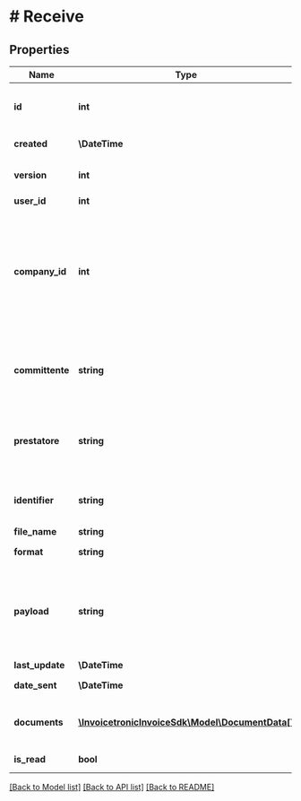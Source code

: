 # # Receive

## Properties

Name | Type | Description | Notes
------------ | ------------- | ------------- | -------------
**id** | **int** | Unique identifier. Leave it at 0 for new records as it will be set automatically. | [optional]
**created** | **\DateTime** | Creation date. It is set automatically. | [optional]
**version** | **int** | Row version, for optimistic concurrency. It is set automatically. | [optional]
**user_id** | **int** | User id. | [optional]
**company_id** | **int** | Company id. On send, this is the sender and must be set in advance. On receive, it will be  automatically set based on the recipient&#39;s VAT number. If a matching company is not found, the invoice will be rejected until the company is created. | [optional]
**committente** | **string** | VAT number of the Cessionario/Committente (customer). This is automatically set based on the recipient&#39;s VAT number. | [optional]
**prestatore** | **string** | VAT number of the Cedente/Prestatore (vendor). This is automatically set based on the sender&#39;s VAT number. | [optional]
**identifier** | **string** | SDI identifier. This is set by the SDI and is guaranted to be unique within the SDI system. | [optional]
**file_name** | **string** | Xml file name. | [optional]
**format** | **string** | SDI format (FPA12, FPR12, FSM10, ...) | [optional]
**payload** | **string** | Xml payloaad. This is the actual xml content, as string. On send, it can be base64 encoded. If it&#39;s not, it will be encoded before sending. It is guaranteed to be cyphered at rest. | [optional]
**last_update** | **\DateTime** | Last update from SDI. | [optional]
**date_sent** | **\DateTime** | When the invoice was sent to SDI. | [optional]
**documents** | [**\InvoicetronicInvoiceSdk\Model\DocumentData[]**](DocumentData.md) | The invoices included in the payload. This is set by the system, based on the xml content. | [optional]
**is_read** | **bool** | Wether the invoice has been read at least once. | [optional]

[[Back to Model list]](../../README.md#models) [[Back to API list]](../../README.md#endpoints) [[Back to README]](../../README.md)
